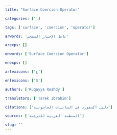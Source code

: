 ```yaml
---
title: "Surface Coercion Operator"

categories: ['']

tags: ['surface', 'coercion', 'operator']

arwords: 'عامل اﻹجبار السطحي'

arexps: []

enwords: ['Surface Coercion Operator']

enexps: []

arlexicons: ['ع']

enlexicons: ['S']

authors: ['Ruqayya Roshdy']

translators: ['Tarek Ibrahim']

citations: ['دليل أكسفورد في السانيات الحاسوبية']

sources: ['المنظمة العربية للترجمة']

slug: ""
---
```

